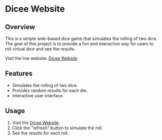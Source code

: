 # Dicee Website

## Overview
This is a simple web-based dice game that simulates the rolling of two dice. The goal of this project is to provide a fun and interactive way for users to roll virtual dice and see the results.

Visit the live website: [Dicee Website](https://sahermuhamed.github.io/dicee-website/)

## Features
- Simulates the rolling of two dice.
- Provides random results for each die.
- Interactive user interface.

## Usage
1. Visit the [Dicee Website](https://sahermuhamed.github.io/dicee-website/).
2. Click the "refresh" button to simulate the roll.
3. See the results for each roll.

